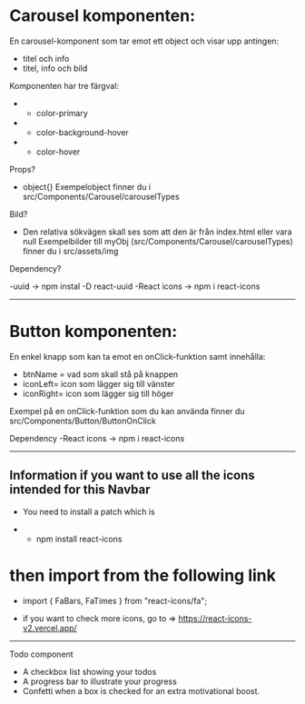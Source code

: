 # Carousel komponenten:

En carousel-komponent som tar emot ett object och visar upp antingen:

- titel och info
- titel, info och bild

Komponenten har tre färgval:

- - color-primary
- - color-background-hover
- - color-hover

Props?

- object{}
  Exempelobject finner du i src/Components/Carousel/carouselTypes

Bild?

- Den relativa sökvägen skall ses som att den är från index.html eller vara null
  Exempelbilder till myObj (src/Components/Carousel/carouselTypes) finner du i src/assets/img

Dependency?

-uuid -> npm instal -D react-uuid
-React icons -> npm i react-icons

---

# Button komponenten:

En enkel knapp som kan ta emot en onClick-funktion samt innehålla:

- btnName = vad som skall stå på knappen
- iconLeft= icon som lägger sig till vänster
- iconRight= icon som lägger sig till höger

Exempel på en onClick-funktion som du kan använda finner du src/Components/Button/ButtonOnClick

Dependency
-React icons -> npm i react-icons

---

## Information if you want to use all the icons intended for this Navbar

- You need to install a patch which is

* - npm install react-icons

# then import from the following link

- import { FaBars, FaTimes } from "react-icons/fa";

* if you want to check more icons, go to =>
  https://react-icons-v2.vercel.app/

---

Todo component 

* A checkbox list showing your todos 
* A progress bar to illustrate your progress 
* Confetti when a box is checked for an extra motivational boost. 

